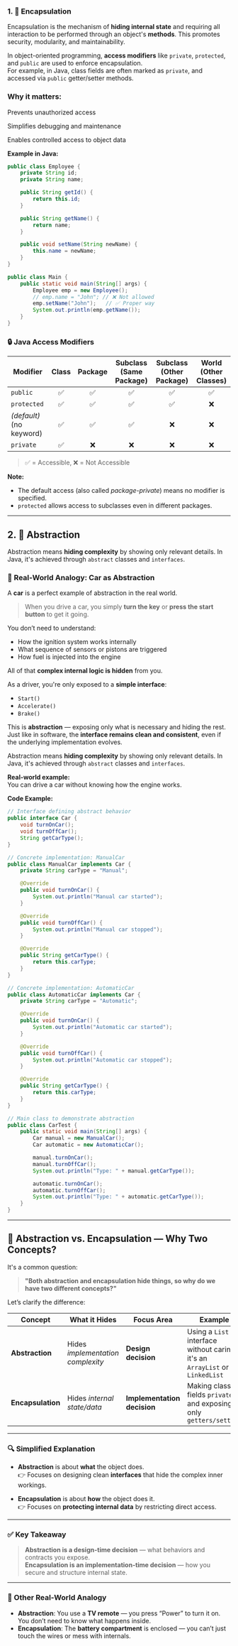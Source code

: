 ### 1. 🔐 Encapsulation
Encapsulation is the mechanism of **hiding internal state** and requiring all interaction to be performed through an object's **methods**. This promotes security, modularity, and maintainability.

In object-oriented programming, **access modifiers** like `private`, `protected`, and `public` are used to enforce encapsulation.  
For example, in Java, class fields are often marked as `private`, and accessed via `public` getter/setter methods.

### Why it matters:

Prevents unauthorized access

Simplifies debugging and maintenance

Enables controlled access to object data

**Example in Java:**
```java
public class Employee {
    private String id;
    private String name;

    public String getId() {
        return this.id;
    }

    public String getName() {
        return name;
    }

    public void setName(String newName) {
        this.name = newName;
    }
}

public class Main {
    public static void main(String[] args) {
        Employee emp = new Employee();
        // emp.name = "John"; // ❌ Not allowed
        emp.setName("John");   // ✅ Proper way
        System.out.println(emp.getName());
    }
}
```

### 🔒 Java Access Modifiers

| Modifier   | Class | Package | Subclass (Same Package) | Subclass (Other Package) | World (Other Classes) |
|------------|:-----:|:-------:|:------------------------:|:------------------------:|:----------------------:|
| `public`   | ✅    | ✅      | ✅                       | ✅                       | ✅                     |
| `protected`| ✅    | ✅      | ✅                       | ✅                       | ❌                     |
| *(default)* (no keyword) | ✅ | ✅ | ✅                | ❌                       | ❌                     |
| `private`  | ✅    | ❌      | ❌                       | ❌                       | ❌                     |

> ✅ = Accessible, ❌ = Not Accessible

**Note:**
- The default access (also called *package-private*) means no modifier is specified.
- `protected` allows access to subclasses even in different packages.


---

## 2. 🧼 Abstraction
Abstraction means **hiding complexity** by showing only relevant details. In Java, it's achieved through `abstract` classes and `interfaces`.

### 🚗 Real-World Analogy: Car as Abstraction

A **car** is a perfect example of abstraction in the real world.

> When you drive a car, you simply **turn the key** or **press the start button** to get it going.

You don’t need to understand:
- How the ignition system works internally
- What sequence of sensors or pistons are triggered
- How fuel is injected into the engine

All of that **complex internal logic is hidden** from you.

As a driver, you're only exposed to a **simple interface**:
- `Start()`
- `Accelerate()`
- `Brake()`

This is **abstraction** — exposing only what is necessary and hiding the rest. Just like in software, the **interface remains clean and consistent**, even if the underlying implementation evolves.

Abstraction means **hiding complexity** by showing only relevant details. In Java, it's achieved through `abstract` classes and `interfaces`.

**Real-world example:**  
You can drive a car without knowing how the engine works.

**Code Example:**
```java
// Interface defining abstract behavior
public interface Car {
    void turnOnCar();
    void turnOffCar();
    String getCarType();
}

// Concrete implementation: ManualCar
public class ManualCar implements Car {
    private String carType = "Manual";

    @Override
    public void turnOnCar() {
        System.out.println("Manual car started");
    }

    @Override
    public void turnOffCar() {
        System.out.println("Manual car stopped");
    }

    @Override
    public String getCarType() {
        return this.carType;
    }
}

// Concrete implementation: AutomaticCar
public class AutomaticCar implements Car {
    private String carType = "Automatic";

    @Override
    public void turnOnCar() {
        System.out.println("Automatic car started");
    }

    @Override
    public void turnOffCar() {
        System.out.println("Automatic car stopped");
    }

    @Override
    public String getCarType() {
        return this.carType;
    }
}

// Main class to demonstrate abstraction
public class CarTest {
    public static void main(String[] args) {
        Car manual = new ManualCar();
        Car automatic = new AutomaticCar();

        manual.turnOnCar();
        manual.turnOffCar();
        System.out.println("Type: " + manual.getCarType());

        automatic.turnOnCar();
        automatic.turnOffCar();
        System.out.println("Type: " + automatic.getCarType());
    }
}

```

---

## 🤔 Abstraction vs. Encapsulation — Why Two Concepts?

It's a common question:

> **"Both abstraction and encapsulation hide things, so why do we have two different concepts?"**

Let’s clarify the difference:

| Concept           | What it Hides                      | Focus Area                  | Example                                                                 |
|------------------|------------------------------------|-----------------------------|-------------------------------------------------------------------------|
| **Abstraction**   | Hides *implementation complexity* | **Design decision**         | Using a `List` interface without caring if it's an `ArrayList` or `LinkedList` |
| **Encapsulation** | Hides *internal state/data*       | **Implementation decision** | Making class fields `private` and exposing only `getters/setters`      |

---

### 🔍 Simplified Explanation

- **Abstraction** is about **what** the object does.  
  👉 Focuses on designing clean **interfaces** that hide the complex inner workings.

- **Encapsulation** is about **how** the object does it.  
  👉 Focuses on **protecting internal data** by restricting direct access.

---

### ✅ Key Takeaway

> **Abstraction is a design-time decision** — what behaviors and contracts you expose.  
> **Encapsulation is an implementation-time decision** — how you secure and structure internal state.

---

### 🧠 Other Real-World Analogy

- **Abstraction**: You use a **TV remote** — you press “Power” to turn it on. You don’t need to know what happens inside.
- **Encapsulation**: The **battery compartment** is enclosed — you can’t just touch the wires or mess with internals.

